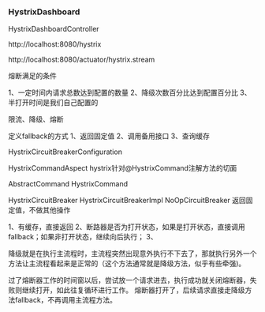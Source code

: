 ###  HystrixDashboard

HystrixDashboardController

http://localhost:8080/hystrix

http://localhost:8080/actuator/hystrix.stream

熔断满足的条件

1、一定时间内请求总数达到配置的数量
2、降级次数百分比达到配置百分比
3、半打开时间是我们自己配置的

限流、降级、熔断

定义fallback的方式
1、返回固定值
2、调用备用接口
3、查询缓存

HystrixCircuitBreakerConfiguration

HystrixCommandAspect
hystrix针对@HystrixCommand注解方法的切面

AbstractCommand
	HystrixCommand

HystrixCircuitBreaker
	HystrixCircuitBreakerImpl
	NoOpCircuitBreaker 返回固定值，不做其他操作

1、有缓存，直接返回
2、断路器是否为打开状态，如果是打开状态，直接调用fallback；如果非打开状态，继续向后执行；
3、

降级就是在执行主流程时，主流程突然出现意外执行不下去了，那就执行另外一个方法让主流程看起来是正常的（这个方法通常就是降级方法，似乎有些牵强)。

过了熔断器工作的时间窗以后，尝试放一个请求进去，执行成功就关闭熔断器，失败则继续打开，如此往复循环进行工作。
熔断器打开了，后续请求直接走降级方法fallback，不再调用主流程方法。 
